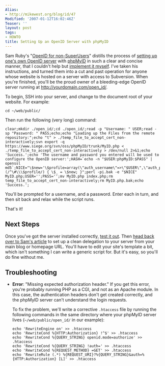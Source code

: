 ```yaml
---
Alias:
- http://mikewest.org/blog/id/47
Modified: '2007-01-12T16:02:46Z'
Teaser: ''
layout: post
tags:
- HOWTO
title: Setting Up an OpenID Server with phpMyID
---
```

Sam Ruby's "[OpenID for non-SuperUsers][sam_openID]" distills the process of
[setting up one's own OpenID server][setup] with [phpMyID][] in such a clear and
concise manner, that I couldn't help but [implement it myself][my_server].  I've taken his
instructions, and turned them into a cut and past operation for anyone whose
website is hosted on a server with access to Subversion.  When you're
finished, you'll be the proud owner of a bleeding-edge OpenID server running
at http://yourdomain.com/open_id/.

To begin, SSH into your server, and change to the document root of your
website.  For example:

    cd ~/web/public/

Then run the following (very long) command:

    clear;mkdir ./open_id/;cd ./open_id/;read -p "Username: " USER;read -sp "Password: " PASS;echo;echo "Loading up the Files from the remote repository:";echo "t" > ./temp_file_to_accept_cert_non-interactively;svn export -q https://www.siege.org/svn/oss/phpMyID/trunk/MyID.php < ./temp_file_to_accept_cert_non-interactively > /dev/null 2>&1;echo 'Success.';echo 'The username and password you entered will be used to configure the OpenID server:';HASH=`echo -n "$USER:phpMyID:$PASS" | openssl md5`;NICE="\$new='\$profile=array(\"auth_username\"=>\"$USER\",\"auth_password\"=>\"$HASH\");';if (/^\#\\\$profile/) { \$_ = \$new; }";perl -pi.bak -e "$NICE" MyID.php;USER='';PASS='';mv MyID.php index.php;rm temp_file_to_accept_cert_non-interactively;rm MyID.php.bak;echo 'Success.';

You'll be prompted for a username, and a password.  Enter each in turn, and then sit back and relax while the script runs.

That's it!

Next Steps
----------

Once you've got the server installed correctly, [test it out][test].  Then
[head back over to Sam's article][next_steps] to set up a clean delegation to
your server from your main blog or homepage URL.  You'll have to edit your
site's template a bit, which isn't something I can write a generic script for.
But it's easy, so you'll do fine without me.

Troubleshooting
---------------

*   __Error__: "Missing expected authorization header."  If you get this
    error, you're probably running PHP as a CGI, and not as an Apache module.
    In this case, the authentication headers don't get created correctly, and
    the phpMyID server can't understand the login requests.
    
    To fix the problem, we'll write a corrective `.htaccess` file by running
    the following commands in the same directory where your phpMyID server
    lives (`~/web/public/open_id/` in our example):
    
        echo 'RewriteEngine on' >> .htaccess
        echo 'RewriteCond %{HTTP:Authorization} !^$' >> .htaccess
        echo 'RewriteCond %{QUERY_STRING} openid.mode=authorize' >> .htaccess
        echo 'RewriteCond %{QUERY_STRING} !auth=' >> .htaccess
        echo 'RewriteCond %{REQUEST_METHOD} =GET' >> .htaccess
        echo 'RewriteRule (.*) %{REQUEST_URI}?%{QUERY_STRING}&auth=%{HTTP:Authorization} [L]' >> .htaccess

[sam_openID]: http://www.intertwingly.net/blog/2007/01/03/OpenID-for-non-SuperUsers "Sam Ruby: 'OpenID for non-SuperUsers"
[setup]: http://www.intertwingly.net/blog/2007/01/03/OpenID-for-non-SuperUsers#MasterOfYourDomain
[next_steps]: http://www.intertwingly.net/blog/2007/01/03/OpenID-for-non-SuperUsers#claimYourBlog
[phpMyID]: http://siege.org/projects/phpMyID "phpMyID: A standalone, single user, OpenID Identity Provider"
[test]: http://www.openidenabled.com/resources/openid-test/checkup "Test your OpenID Setup"
[my_server]: https://mikewest.org/open_id/ "Mike West's OpenID Server"